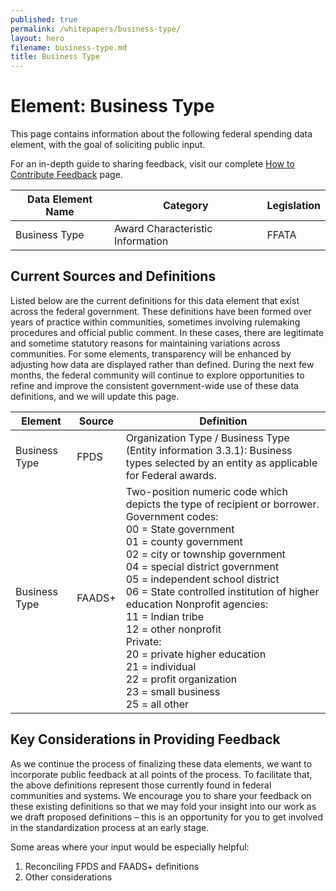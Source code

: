 ```yaml
---
published: true
permalink: /whitepapers/business-type/
layout: hero
filename: business-type.md
title: Business Type
---
```


# Element: Business Type

This page contains information about the following federal spending data element, with the goal of soliciting public input.

For an in-depth guide to sharing feedback, visit our complete [How to Contribute Feedback](/feedback/) page.

<table>
  <thead>
    <tr>
      <th scope ="col">Data Element Name</th>
      <th scope="col">Category</th>
      <th scope="col">Legislation</th>
    </tr>
  </thead>
  <tr>
    <td>Business Type</td>
    <td>Award Characteristic Information</td>
    <td>FFATA</td>
  </tr>
  </table>


## Current Sources and Definitions

Listed below are the current definitions for this data element that exist across the federal government. These definitions have been formed over years of practice within communities, sometimes involving rulemaking procedures and official public comment. In these cases, there are legitimate and sometime statutory reasons for maintaining variations across communities. For some elements, transparency will be enhanced by adjusting how data are displayed rather than defined. During the next few months, the federal community will continue to explore opportunities to refine and improve the consistent government-wide use of these data definitions, and we will update this page.  

<table>
  <thead>
    <tr>
      <th scope="col">Element</th>
      <th scope="col">Source</th>
      <th scope="col">Definition</th>
    </tr>
  </thead>
  <tr>
    <td>Business Type</td>
    <td>FPDS</td>
    <td>Organization Type / Business Type<br/>
    (Entity information 3.3.1): Business types selected by an entity as applicable for Federal awards.</td>
  </tr>
  <tr>
    <td>Business Type</td>
    <td>FAADS+</td>
    <td>Two-position numeric code which depicts the type of recipient or borrower.<br/>
    Government codes:<br/>
    00 = State government<br/>
    01 = county government<br/>
    02 = city or township government<br/>
    04 = special district government<br/>
    05 = independent school district<br/>
    06 = State controlled institution of higher education
    Nonprofit agencies:<br/>
    11 = Indian tribe<br/>
    12 = other nonprofit<br/>
    Private:<br/>
    20 = private higher education<br/>
    21 = individual<br/>
    22 = profit organization<br/>
    23 = small business<br/>
    25 = all other
    </td>
  </tr>
</table>

## Key Considerations in Providing Feedback

As we continue the process of finalizing these data elements, we want to incorporate public feedback at all points of the process. To facilitate that, the above definitions represent those currently found in federal communities and systems. We encourage you to share your feedback on these existing definitions so that we may fold your insight into our work as we draft proposed definitions – this is an opportunity for you to get involved in the standardization process at an early stage.

Some areas where your input would be especially helpful:

1.  Reconciling FPDS and FAADS+ definitions
2.  Other considerations
